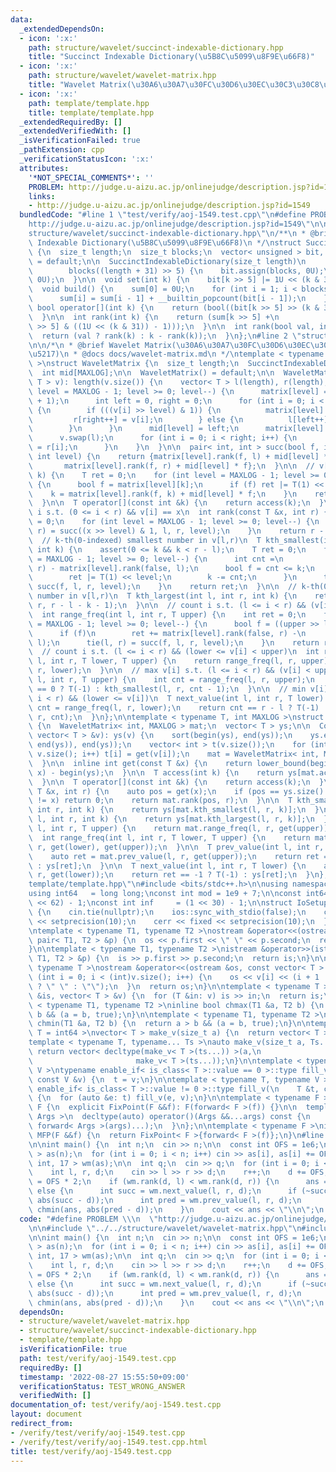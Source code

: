 ```yaml
---
data:
  _extendedDependsOn:
  - icon: ':x:'
    path: structure/wavelet/succinct-indexable-dictionary.hpp
    title: "Succinct Indexable Dictionary(\u5B8C\u5099\u8F9E\u66F8)"
  - icon: ':x:'
    path: structure/wavelet/wavelet-matrix.hpp
    title: "Wavelet Matrix(\u30A6\u30A7\u30FC\u30D6\u30EC\u30C3\u30C8\u884C\u5217)"
  - icon: ':x:'
    path: template/template.hpp
    title: template/template.hpp
  _extendedRequiredBy: []
  _extendedVerifiedWith: []
  _isVerificationFailed: true
  _pathExtension: cpp
  _verificationStatusIcon: ':x:'
  attributes:
    '*NOT_SPECIAL_COMMENTS*': ''
    PROBLEM: http://judge.u-aizu.ac.jp/onlinejudge/description.jsp?id=1549
    links:
    - http://judge.u-aizu.ac.jp/onlinejudge/description.jsp?id=1549
  bundledCode: "#line 1 \"test/verify/aoj-1549.test.cpp\"\n#define PROBLEM \\\n  \"\
    http://judge.u-aizu.ac.jp/onlinejudge/description.jsp?id=1549\"\n\n#line 1 \"\
    structure/wavelet/succinct-indexable-dictionary.hpp\"\n/**\n * @brief Succinct\
    \ Indexable Dictionary(\u5B8C\u5099\u8F9E\u66F8)\n */\nstruct SuccinctIndexableDictionary\
    \ {\n  size_t length;\n  size_t blocks;\n  vector< unsigned > bit, sum;\n\n  SuccinctIndexableDictionary()\
    \ = default;\n\n  SuccinctIndexableDictionary(size_t length)\n      : length(length),\n\
    \        blocks((length + 31) >> 5) {\n    bit.assign(blocks, 0U);\n    sum.assign(blocks,\
    \ 0U);\n  }\n\n  void set(int k) {\n    bit[k >> 5] |= 1U << (k & 31);\n  }\n\n\
    \  void build() {\n    sum[0] = 0U;\n    for (int i = 1; i < blocks; i++) {\n\
    \      sum[i] = sum[i - 1] + __builtin_popcount(bit[i - 1]);\n    }\n  }\n\n \
    \ bool operator[](int k) {\n    return (bool((bit[k >> 5] >> (k & 31)) & 1));\n\
    \  }\n\n  int rank(int k) {\n    return (sum[k >> 5] +\n            __builtin_popcount(bit[k\
    \ >> 5] & ((1U << (k & 31)) - 1)));\n  }\n\n  int rank(bool val, int k) {\n  \
    \  return (val ? rank(k) : k - rank(k));\n  }\n};\n#line 2 \"structure/wavelet/wavelet-matrix.hpp\"\
    \n\n/*\n * @brief Wavelet Matrix(\u30A6\u30A7\u30FC\u30D6\u30EC\u30C3\u30C8\u884C\
    \u5217)\n * @docs docs/wavelet-matrix.md\n */\ntemplate < typename T, int MAXLOG\
    \ >\nstruct WaveletMatrix {\n  size_t length;\n  SuccinctIndexableDictionary matrix[MAXLOG];\n\
    \  int mid[MAXLOG];\n\n  WaveletMatrix() = default;\n\n  WaveletMatrix(vector<\
    \ T > v): length(v.size()) {\n    vector< T > l(length), r(length);\n    for (int\
    \ level = MAXLOG - 1; level >= 0; level--) {\n      matrix[level] = SuccinctIndexableDictionary(length\
    \ + 1);\n      int left = 0, right = 0;\n      for (int i = 0; i < length; i++)\
    \ {\n        if (((v[i] >> level) & 1)) {\n          matrix[level].set(i);\n \
    \         r[right++] = v[i];\n        } else {\n          l[left++] = v[i];\n\
    \        }\n      }\n      mid[level] = left;\n      matrix[level].build();\n\
    \      v.swap(l);\n      for (int i = 0; i < right; i++) {\n        v[left + i]\
    \ = r[i];\n      }\n    }\n  }\n\n  pair< int, int > succ(bool f, int l, int r,\
    \ int level) {\n    return {matrix[level].rank(f, l) + mid[level] * f,\n     \
    \       matrix[level].rank(f, r) + mid[level] * f};\n  }\n\n  // v[k]\n  T access(int\
    \ k) {\n    T ret = 0;\n    for (int level = MAXLOG - 1; level >= 0; level--)\
    \ {\n      bool f = matrix[level][k];\n      if (f) ret |= T(1) << level;\n  \
    \    k = matrix[level].rank(f, k) + mid[level] * f;\n    }\n    return ret;\n\
    \  }\n\n  T operator[](const int &k) {\n    return access(k);\n  }\n\n  // count\
    \ i s.t. (0 <= i < r) && v[i] == x\n  int rank(const T &x, int r) {\n    int l\
    \ = 0;\n    for (int level = MAXLOG - 1; level >= 0; level--) {\n      tie(l,\
    \ r) = succ((x >> level) & 1, l, r, level);\n    }\n    return r - l;\n  }\n\n\
    \  // k-th(0-indexed) smallest number in v[l,r)\n  T kth_smallest(int l, int r,\
    \ int k) {\n    assert(0 <= k && k < r - l);\n    T ret = 0;\n    for (int level\
    \ = MAXLOG - 1; level >= 0; level--) {\n      int cnt =\n          matrix[level].rank(false,\
    \ r) - matrix[level].rank(false, l);\n      bool f = cnt <= k;\n      if (f) {\n\
    \        ret |= T(1) << level;\n        k -= cnt;\n      }\n      tie(l, r) =\
    \ succ(f, l, r, level);\n    }\n    return ret;\n  }\n\n  // k-th(0-indexed) largest\
    \ number in v[l,r)\n  T kth_largest(int l, int r, int k) {\n    return kth_smallest(l,\
    \ r, r - l - k - 1);\n  }\n\n  // count i s.t. (l <= i < r) && (v[i] < upper)\n\
    \  int range_freq(int l, int r, T upper) {\n    int ret = 0;\n    for (int level\
    \ = MAXLOG - 1; level >= 0; level--) {\n      bool f = ((upper >> level) & 1);\n\
    \      if (f)\n        ret += matrix[level].rank(false, r) -\n            matrix[level].rank(false,\
    \ l);\n      tie(l, r) = succ(f, l, r, level);\n    }\n    return ret;\n  }\n\n\
    \  // count i s.t. (l <= i < r) && (lower <= v[i] < upper)\n  int range_freq(int\
    \ l, int r, T lower, T upper) {\n    return range_freq(l, r, upper) - range_freq(l,\
    \ r, lower);\n  }\n\n  // max v[i] s.t. (l <= i < r) && (v[i] < upper)\n  T prev_value(int\
    \ l, int r, T upper) {\n    int cnt = range_freq(l, r, upper);\n    return cnt\
    \ == 0 ? T(-1) : kth_smallest(l, r, cnt - 1);\n  }\n\n  // min v[i] s.t. (l <=\
    \ i < r) && (lower <= v[i])\n  T next_value(int l, int r, T lower) {\n    int\
    \ cnt = range_freq(l, r, lower);\n    return cnt == r - l ? T(-1) : kth_smallest(l,\
    \ r, cnt);\n  }\n};\n\ntemplate < typename T, int MAXLOG >\nstruct CompressedWaveletMatrix\
    \ {\n  WaveletMatrix< int, MAXLOG > mat;\n  vector< T > ys;\n\n  CompressedWaveletMatrix(const\
    \ vector< T > &v): ys(v) {\n    sort(begin(ys), end(ys));\n    ys.erase(unique(begin(ys),\
    \ end(ys)), end(ys));\n    vector< int > t(v.size());\n    for (int i = 0; i <\
    \ v.size(); i++) t[i] = get(v[i]);\n    mat = WaveletMatrix< int, MAXLOG >(t);\n\
    \  }\n\n  inline int get(const T &x) {\n    return lower_bound(begin(ys), end(ys),\
    \ x) - begin(ys);\n  }\n\n  T access(int k) {\n    return ys[mat.access(k)];\n\
    \  }\n\n  T operator[](const int &k) {\n    return access(k);\n  }\n\n  int rank(const\
    \ T &x, int r) {\n    auto pos = get(x);\n    if (pos == ys.size() || ys[pos]\
    \ != x) return 0;\n    return mat.rank(pos, r);\n  }\n\n  T kth_smallest(int l,\
    \ int r, int k) {\n    return ys[mat.kth_smallest(l, r, k)];\n  }\n\n  T kth_largest(int\
    \ l, int r, int k) {\n    return ys[mat.kth_largest(l, r, k)];\n  }\n\n  int range_freq(int\
    \ l, int r, T upper) {\n    return mat.range_freq(l, r, get(upper));\n  }\n\n\
    \  int range_freq(int l, int r, T lower, T upper) {\n    return mat.range_freq(l,\
    \ r, get(lower), get(upper));\n  }\n\n  T prev_value(int l, int r, T upper) {\n\
    \    auto ret = mat.prev_value(l, r, get(upper));\n    return ret == -1 ? T(-1)\
    \ : ys[ret];\n  }\n\n  T next_value(int l, int r, T lower) {\n    auto ret = mat.next_value(l,\
    \ r, get(lower));\n    return ret == -1 ? T(-1) : ys[ret];\n  }\n};\n#line 1 \"\
    template/template.hpp\"\n#include <bits/stdc++.h>\n\nusing namespace std;\n\n\
    using int64   = long long;\nconst int mod = 1e9 + 7;\n\nconst int64 infll = (1LL\
    \ << 62) - 1;\nconst int inf     = (1 << 30) - 1;\n\nstruct IoSetup {\n  IoSetup()\
    \ {\n    cin.tie(nullptr);\n    ios::sync_with_stdio(false);\n    cout << fixed\
    \ << setprecision(10);\n    cerr << fixed << setprecision(10);\n  }\n} iosetup;\n\
    \ntemplate < typename T1, typename T2 >\nostream &operator<<(ostream &os, const\
    \ pair< T1, T2 > &p) {\n  os << p.first << \" \" << p.second;\n  return os;\n\
    }\n\ntemplate < typename T1, typename T2 >\nistream &operator>>(istream &is, pair<\
    \ T1, T2 > &p) {\n  is >> p.first >> p.second;\n  return is;\n}\n\ntemplate <\
    \ typename T >\nostream &operator<<(ostream &os, const vector< T > &v) {\n  for\
    \ (int i = 0; i < (int)v.size(); i++) {\n    os << v[i] << (i + 1 != v.size()\
    \ ? \" \" : \"\");\n  }\n  return os;\n}\n\ntemplate < typename T >\nistream &operator>>(istream\
    \ &is, vector< T > &v) {\n  for (T &in: v) is >> in;\n  return is;\n}\n\ntemplate\
    \ < typename T1, typename T2 >\ninline bool chmax(T1 &a, T2 b) {\n  return a <\
    \ b && (a = b, true);\n}\n\ntemplate < typename T1, typename T2 >\ninline bool\
    \ chmin(T1 &a, T2 b) {\n  return a > b && (a = b, true);\n}\n\ntemplate < typename\
    \ T = int64 >\nvector< T > make_v(size_t a) {\n  return vector< T >(a);\n}\n\n\
    template < typename T, typename... Ts >\nauto make_v(size_t a, Ts... ts) {\n \
    \ return vector< decltype(make_v< T >(ts...)) >(a,\n                         \
    \                       make_v< T >(ts...));\n}\n\ntemplate < typename T, typename\
    \ V >\ntypename enable_if< is_class< T >::value == 0 >::type fill_v(\n    T &t,\
    \ const V &v) {\n  t = v;\n}\n\ntemplate < typename T, typename V >\ntypename\
    \ enable_if< is_class< T >::value != 0 >::type fill_v(\n    T &t, const V &v)\
    \ {\n  for (auto &e: t) fill_v(e, v);\n}\n\ntemplate < typename F >\nstruct FixPoint:\
    \ F {\n  explicit FixPoint(F &&f): F(forward< F >(f)) {}\n\n  template < typename...\
    \ Args >\n  decltype(auto) operator()(Args &&...args) const {\n    return F::operator()(*this,\
    \ forward< Args >(args)...);\n  }\n};\n\ntemplate < typename F >\ninline decltype(auto)\
    \ MFP(F &&f) {\n  return FixPoint< F >{forward< F >(f)};\n}\n#line 6 \"test/verify/aoj-1549.test.cpp\"\
    \n\nint main() {\n  int n;\n  cin >> n;\n\n  const int OFS = 1e6;\n  vector< int\
    \ > as(n);\n  for (int i = 0; i < n; i++) cin >> as[i], as[i] += OFS;\n  CompressedWaveletMatrix<\
    \ int, 17 > wm(as);\n\n  int q;\n  cin >> q;\n  for (int i = 0; i < q; i++) {\n\
    \    int l, r, d;\n    cin >> l >> r >> d;\n    r++;\n    d += OFS;\n    int ans\
    \ = OFS * 2;\n    if (wm.rank(d, l) < wm.rank(d, r)) {\n      ans = 0;\n    }\
    \ else {\n      int succ = wm.next_value(l, r, d);\n      if (~succ) chmin(ans,\
    \ abs(succ - d));\n      int pred = wm.prev_value(l, r, d);\n      if (~pred)\
    \ chmin(ans, abs(pred - d));\n    }\n    cout << ans << \"\\n\";\n  }\n}\n"
  code: "#define PROBLEM \\\n  \"http://judge.u-aizu.ac.jp/onlinejudge/description.jsp?id=1549\"\
    \n\n#include \"../../structure/wavelet/wavelet-matrix.hpp\"\n#include \"../../template/template.hpp\"\
    \n\nint main() {\n  int n;\n  cin >> n;\n\n  const int OFS = 1e6;\n  vector< int\
    \ > as(n);\n  for (int i = 0; i < n; i++) cin >> as[i], as[i] += OFS;\n  CompressedWaveletMatrix<\
    \ int, 17 > wm(as);\n\n  int q;\n  cin >> q;\n  for (int i = 0; i < q; i++) {\n\
    \    int l, r, d;\n    cin >> l >> r >> d;\n    r++;\n    d += OFS;\n    int ans\
    \ = OFS * 2;\n    if (wm.rank(d, l) < wm.rank(d, r)) {\n      ans = 0;\n    }\
    \ else {\n      int succ = wm.next_value(l, r, d);\n      if (~succ) chmin(ans,\
    \ abs(succ - d));\n      int pred = wm.prev_value(l, r, d);\n      if (~pred)\
    \ chmin(ans, abs(pred - d));\n    }\n    cout << ans << \"\\n\";\n  }\n}\n"
  dependsOn:
  - structure/wavelet/wavelet-matrix.hpp
  - structure/wavelet/succinct-indexable-dictionary.hpp
  - template/template.hpp
  isVerificationFile: true
  path: test/verify/aoj-1549.test.cpp
  requiredBy: []
  timestamp: '2022-08-27 15:55:50+09:00'
  verificationStatus: TEST_WRONG_ANSWER
  verifiedWith: []
documentation_of: test/verify/aoj-1549.test.cpp
layout: document
redirect_from:
- /verify/test/verify/aoj-1549.test.cpp
- /verify/test/verify/aoj-1549.test.cpp.html
title: test/verify/aoj-1549.test.cpp
---
```

